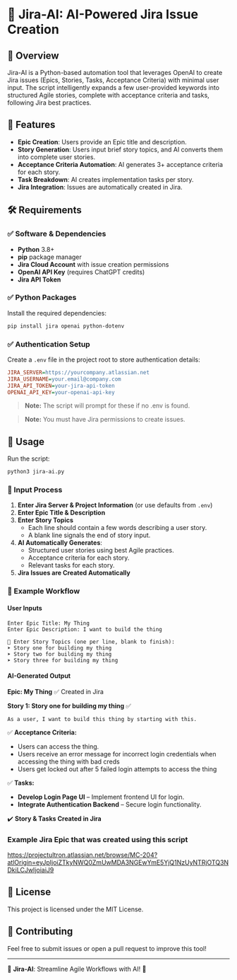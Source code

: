 # 🚀 Jira-AI: AI-Powered Jira Issue Creation

## 📌 Overview
Jira-AI is a Python-based automation tool that leverages OpenAI to create Jira issues (Epics, Stories, Tasks, Acceptance Criteria) with minimal user input. The script intelligently expands a few user-provided keywords into structured Agile stories, complete with acceptance criteria and tasks, following Jira best practices.

## 🔹 Features
- **Epic Creation**: Users provide an Epic title and description.
- **Story Generation**: Users input brief story topics, and AI converts them into complete user stories.
- **Acceptance Criteria Automation**: AI generates 3+ acceptance criteria for each story.
- **Task Breakdown**: AI creates implementation tasks per story.
- **Jira Integration**: Issues are automatically created in Jira.

## 🛠️ Requirements
### ✅ **Software & Dependencies**
- **Python** 3.8+
- **pip** package manager
- **Jira Cloud Account** with issue creation permissions
- **OpenAI API Key** (requires ChatGPT credits)
- **Jira API Token**

### ✅ **Python Packages**
Install the required dependencies:
```sh
pip install jira openai python-dotenv
```

### ✅ **Authentication Setup**
Create a `.env` file in the project root to store authentication details:
```ini
JIRA_SERVER=https://yourcompany.atlassian.net
JIRA_USERNAME=your.email@company.com
JIRA_API_TOKEN=your-jira-api-token
OPENAI_API_KEY=your-openai-api-key
```
> **Note:** The script will prompt for these if no .env is found.

> **Note:** You must have Jira permissions to create issues.

## 🔹 Usage
Run the script:
```sh
python3 jira-ai.py
```
### 📌 Input Process
1. **Enter Jira Server & Project Information** (or use defaults from `.env`)
2. **Enter Epic Title & Description**
3. **Enter Story Topics**
   - Each line should contain a few words describing a user story.
   - A blank line signals the end of story input.
4. **AI Automatically Generates**:
   - Structured user stories using best Agile practices.
   - Acceptance criteria for each story.
   - Relevant tasks for each story.
5. **Jira Issues are Created Automatically**

### 📌 Example Workflow
#### **User Inputs**
```
Enter Epic Title: My Thing
Enter Epic Description: I want to build the thing

🔹 Enter Story Topics (one per line, blank to finish):
➤ Story one for building my thing
➤ Story two for building my thing
➤ Story three for building my thing

```
#### **AI-Generated Output**
**Epic: My Thing** ✅ Created in Jira

**Story 1: Story one for building my thing** ✅
```
As a user, I want to build this thing by starting with this.
```
✅ **Acceptance Criteria:**
- Users can access the thing.
- Users receive an error message for incorrect login credentials when accessing the thing with bad creds
- Users get locked out after 5 failed login attempts to access the thing

✅ **Tasks:**
- **Develop Login Page UI** – Implement frontend UI for login.
- **Integrate Authentication Backend** – Secure login functionality.

✔️ **Story & Tasks Created in Jira**

### Example Jira Epic that was created using this script
https://projectultron.atlassian.net/browse/MC-204?atlOrigin=eyJpIjoiZTkyNWQ0ZmUwMDA3NGEwYmE5YjQ1NzUyNTRjOTQ3NDkiLCJwIjoiaiJ9

## 📌 License
This project is licensed under the MIT License.

## 📌 Contributing
Feel free to submit issues or open a pull request to improve this tool!

---
🚀 **Jira-AI**: Streamline Agile Workflows with AI! 🚀

